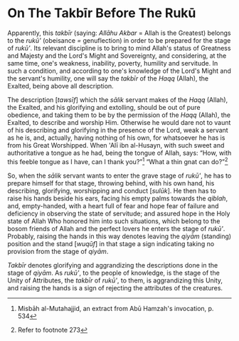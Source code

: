 On The Takbīr Before The Rukū
=============================

Apparently, this *takbīr* (saying: *Allāhu Akbar* = Allah is the
Greatest) belongs to the *rukū'* (obeisance *=* genuflection) in order
to be prepared for the stage of *rukū'*. Its relevant discipline is to
bring to mind Allah's status of Greatness and Majesty and the Lord's
Might and Sovereignty, and considering, at the same time, one's
weakness, inability, poverty, humility and servitude. In such a
condition, and according to one's knowledge of the Lord's Might and the
servant's humility, one will say the *takbīr* of the *Haqq* (Allah), the
Exalted, being above all description.

The description [*tawsīf*] which the *sālik* servant makes of the *Haqq*
(Allah), the Exalted, and his glorifying and extolling, should be out of
pure obedience, and taking them to be by the permission of the *Haqq*
(Allah), the Exalted, to describe and worship Him. Otherwise he would
dare not to vaunt of his describing and glorifying in the presence of
the Lord, weak a servant as he is, and, actually, having nothing of his
own, for whatsoever he has is from his Great Worshipped. When 'Alī ibn
al-Husayn, with such sweet and authoritative a tongue as he had, being
the tongue of Allah, says: “How, with this feeble tongue as I have, can
I thank you?”[^1] “What a thin gnat can do?”[^2]

So, when the *sālik* servant wants to enter the grave stage of *rukū'*,
he has to prepare himself for that stage, throwing behind, with his own
hand, his describing, glorifying, worshipping and conduct [*sulūk*]. He
then has to raise his hands beside his ears, facing his empty palms
towards the *qiblah*, and, empty-handed, with a heart full of fear and
hope fear of failure and deficiency in observing the state of servitude;
and assured hope in the Holy state of Allah Who honored him into such
situations, which belong to the bosom friends of Allah and the perfect
lovers he enters the stage of *rukū'*. Probably, raising the hands in
this way denotes leaving the *qiyām* (standing) position and the stand
[*wuqūf*] in that stage a sign indicating taking no provision from the
stage of *qiyām*.

*Takbīr* denotes glorifying and aggrandizing the descriptions done in
the stage of *qiyām*. As *rukū'*, to the people of knowledge, is the
stage of the Unity of Attributes, the *takbīr* of *rukū'*, to them, is
aggrandizing this Unity, and raising the hands is a sign of rejecting
the attributes of the creatures.

[^1]: Misbāh al-Mutahajjid, an extract from Abū Hamzah's invocation, p.
534

[^2]: Refer to footnote 273


